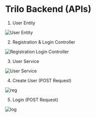 # Trilo Backend (APIs)

1. User Entity

![User Entity](https://github.com/user-attachments/assets/764d879f-d437-4ce0-8bcc-882fa6b94c92)


2. Registration & Login Controller

![Registration   Login Controller](https://github.com/user-attachments/assets/3e75d927-bfd9-4f0c-97ac-58c38e113d82)


3. User Service

![User Service](https://github.com/user-attachments/assets/32d96b64-ae12-442d-a08d-fa34724e2bd0)


4. Create User (POST Request)

![reg](https://github.com/user-attachments/assets/b7811a0b-1654-4cc2-b5e6-29ffb007eb77)


5. Login (POST Request)

![log](https://github.com/user-attachments/assets/e857e804-fd45-420a-9ec0-912f4a4a851c)
